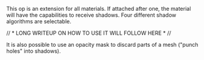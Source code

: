This op is an extension for all materials. If attached after one, the material will have the capabilities to receive shadows. 
Four different shadow algorithms are selectable. 



// * LONG WRITEUP ON HOW TO USE IT WILL FOLLOW HERE * //


It is also possible to use an opacity mask to discard parts of a mesh ("punch holes" into shadows).

